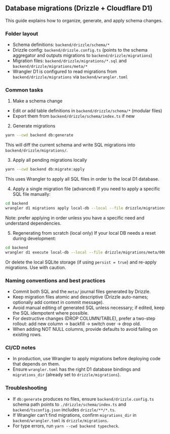 ## Database migrations (Drizzle + Cloudflare D1)

This guide explains how to organize, generate, and apply schema changes.

### Folder layout

- Schema definitions: `backend/drizzle/schema/*`
- Drizzle config: `backend/drizzle.config.ts` (points to the schema aggregator and outputs migrations to `backend/drizzle/migrations`)
- Migration files: `backend/drizzle/migrations/*.sql` and `backend/drizzle/migrations/meta/*`
- Wrangler D1 is configured to read migrations from `backend/drizzle/migrations` via `backend/wrangler.toml`

### Common tasks

1. Make a schema change

- Edit or add table definitions in `backend/drizzle/schema/*` (modular files)
- Export them from `backend/drizzle/schema/index.ts` if new

2. Generate migrations

```bash
yarn --cwd backend db:generate
```

This will diff the current schema and write SQL migrations into `backend/drizzle/migrations/`.

3. Apply all pending migrations locally

```bash
yarn --cwd backend db:migrate:apply
```

This uses Wrangler to apply all SQL files in order to the local D1 database.

4. Apply a single migration file (advanced)
   If you need to apply a specific SQL file manually:

```bash
cd backend
wrangler d1 migrations apply local-db --local --file drizzle/migrations/<your_file>.sql
```

Note: prefer applying in order unless you have a specific need and understand dependencies.

5. Regenerating from scratch (local only)
   If your local DB needs a reset during development:

```bash
cd backend
wrangler d1 execute local-db --local --file drizzle/migrations/meta/0000_snapshot.json | cat
```

Or delete the local SQLite storage (if using `persist = true`) and re-apply migrations. Use with caution.

### Naming conventions and best practices

- Commit both SQL and the `meta/` journal files generated by Drizzle.
- Keep migration files atomic and descriptive (Drizzle auto-names; optionally add context in commit message).
- Avoid manual editing of generated SQL unless necessary; if edited, keep the SQL idempotent where possible.
- For destructive changes (DROP COLUMN/TABLE), prefer a two-step rollout: add new column → backfill → switch over → drop old.
- When adding NOT NULL columns, provide defaults to avoid failing on existing rows.

### CI/CD notes

- In production, use Wrangler to apply migrations before deploying code that depends on them.
- Ensure `wrangler.toml` has the right D1 database bindings and `migrations_dir` (already set to `drizzle/migrations`).

### Troubleshooting

- If `db:generate` produces no files, ensure `backend/drizzle.config.ts` schema path points to `./drizzle/schema/index.ts` and `backend/tsconfig.json` includes `drizzle/**/*.ts`.
- If Wrangler can’t find migrations, confirm `migrations_dir` in `backend/wrangler.toml` is `drizzle/migrations`.
- For type errors, run `yarn --cwd backend typecheck`.
